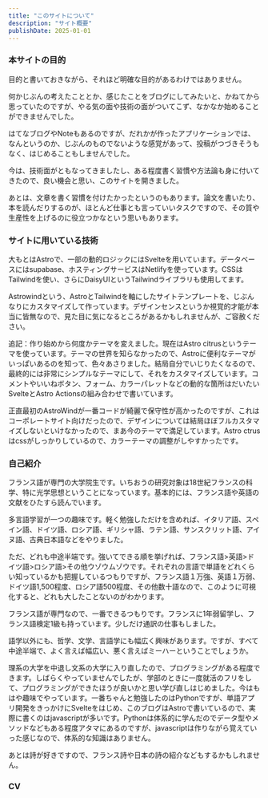```yaml
---
title: "このサイトについて" 
description: "サイト概要"
publishDate: 2025-01-01
---
```


### 本サイトの目的

目的と書いておきながら、それほど明確な目的があるわけではありません。

何かじぶんの考えたこととか、感じたことをブログにしてみたいと、かねてから思っていたのですが、やる気の面や技術の面がついてこず、なかなか始めることができませんでした。

はてなブログやNoteもあるのですが、だれかが作ったアプリケーションでは、なんというのか、じぶんのものでないような感覚があって、投稿がつづきそうもなく、はじめることもしませんでした。

今は、技術面がともなってきましたし、ある程度書く習慣や方法論も身に付いてきたので、良い機会と思い、このサイトを開きました。

あとは、文章を書く習慣を付けたかったというのもあります。論文を書いたり、本を読んだりするのが、ほとんど仕事とも言っていいタスクですので、その質や生産性を上げるのに役立つかなという思いもあります。

### サイトに用いている技術

大もとはAstroで、一部の動的ロジックにはSvelteを用いています。データベースにはsupabase、ホスティングサービスはNetlifyを使っています。CSSはTailwindを使い、さらにDaisyUIというTailwindライブラリも使用してます。

Astrowindという、AstroとTailwindを軸にしたサイトテンプレートを、じぶんなりにカスタマイズして作っています。デザインセンスというか視覚的才能が本当に皆無なので、見た目に気になるところがあるかもしれませんが、ご容赦ください。

追記：作り始めから何度かテーマを変えました。現在はAstro citrusというテーマを使っています。テーマの世界を知らなかったので、Astroに便利なテーマがいっぱいあるのを知って、色々あさりました。結局自分でいじりたくなるので、最終的には非常にシンプルなテーマにして、それをカスタマイズしています。コメントやいいねボタン、フォーム、カラーパレットなどの動的な箇所はだいたいSvelteとAstro Actionsの組み合わせで書いています。

正直最初のAstroWindが一番コードが綺麗で保守性が高かったのですが、これはコーポレートサイト向けだったので、デザインについては結局ほぼフルカスタマイズしないといけなかったので、まあ今のテーマで満足しています。Astro ctrusはcssがしっかりしているので、カラーテーマの調整がしやすかったです。



### 自己紹介

フランス語が専門の大学院生です。いちおうの研究対象は18世紀フランスの科学、特に光学思想ということになっています。基本的には、フランス語や英語の文献をひたすら読んでいます。

多言語学習が一つの趣味です。軽く勉強しただけを含めれば、イタリア語、スペイン語、ドイツ語、ロシア語、ギリシャ語、ラテン語、サンスクリット語、アイヌ語、古典日本語などをやりました。

ただ、どれも中途半端です。強いてできる順を挙げれば、フランス語>英語>ドイツ語>ロシア語>その他ウゾウムゾウです。それぞれの言語で単語をどれくらい知っているかも把握しているつもりですが、フランス語１万強、英語１万弱、ドイツ語1,500程度、ロシア語500程度、その他数十語なので、このように可視化すると、どれも大したことないのがわかります。

フランス語が専門なので、一番できるつもりです。フランスに1年弱留学し、フランス語検定1級も持っています。少しだけ通訳の仕事もしました。

語学以外にも、哲学、文学、言語学にも幅広く興味があります。ですが、すべて中途半端で、よく言えば幅広い、悪く言えばミーハーということでしょうか。

理系の大学を中退し文系の大学に入り直したので、プログラミングがある程度できます。しばらくやっていませんでしたが、学部のときに一度就活のフリをして、プログラミングができたほうが良いかと思い学び直しはじめました。今はもはや趣味でやっています。一番ちゃんと勉強したのはPythonですが、単語アプリ開発をきっかけにSvelteをはじめ、このブログはAstroで書いているので、実際に書くのはjavascriptが多いです。Pythonは体系的に学んだのでデータ型やメソッドなどもある程度アタマにあるのですが、javascriptは作りながら覚えていった感じなので、体系的な知識はありません。

あとは詩が好きですので、フランス詩や日本の詩の紹介などもするかもしれません。

### CV

